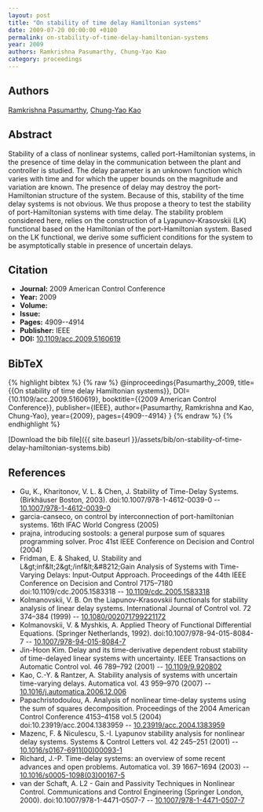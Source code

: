 ```yaml
---
layout: post
title: "On stability of time delay Hamiltonian systems"
date: 2009-07-20 00:00:00 +0100
permalink: on-stability-of-time-delay-hamiltonian-systems
year: 2009
authors: Ramkrishna Pasumarthy, Chung-Yao Kao
category: proceedings
---
```

 
## Authors
[Ramkrishna Pasumarthy](authors/ramkrishna-pasumarthy), [Chung-Yao Kao](authors/chung-yao-kao)
 
## Abstract
Stability of a class of nonlinear systems, called port-Hamiltonian systems, in the presence of time delay in the communication between the plant and controller is studied. The delay parameter is an unknown function which varies with time and for which the upper bounds on the magnitude and variation are known. The presence of delay may destroy the port-Hamiltonian structure of the system. Because of this, stability of the time delay systems is not obvious. We thus propose a theory to test the stability of port-Hamiltonian systems with time delay. The stability problem considered here, relies on the construction of a Lyapunov-Krasovskii (LK) functional based on the Hamiltonian of the port-Hamiltonian system. Based on the LK functional, we derive some sufficient conditions for the system to be asymptotically stable in presence of uncertain delays.
 
## Citation
- **Journal:** 2009 American Control Conference
- **Year:** 2009
- **Volume:** 
- **Issue:** 
- **Pages:** 4909--4914
- **Publisher:** IEEE
- **DOI:** [10.1109/acc.2009.5160619](https://doi.org/10.1109/acc.2009.5160619)
 
## BibTeX
{% highlight bibtex %}
{% raw %}
@inproceedings{Pasumarthy_2009,
  title={{On stability of time delay Hamiltonian systems}},
  DOI={10.1109/acc.2009.5160619},
  booktitle={{2009 American Control Conference}},
  publisher={IEEE},
  author={Pasumarthy, Ramkrishna and Kao, Chung-Yao},
  year={2009},
  pages={4909--4914}
}
{% endraw %}
{% endhighlight %}
 
[Download the bib file]({{ site.baseurl }}/assets/bib/on-stability-of-time-delay-hamiltonian-systems.bib)
 
## References
- Gu, K., Kharitonov, V. L. & Chen, J. Stability of Time-Delay Systems. (Birkhäuser Boston, 2003). doi:10.1007/978-1-4612-0039-0 -- [10.1007/978-1-4612-0039-0](https://doi.org/10.1007/978-1-4612-0039-0)
- garcia-canseco, on control by interconnection of port-hamiltonian systems. 16th IFAC World Congress (2005)
- prajna, introducing sostools: a general purpose sum of squares programming solver. Proc 41st IEEE Conference on Decision and Control (2004)
- Fridman, E. & Shaked, U. Stability and L&amp;gt;inf&amp;lt;2&amp;gt;/inf&amp;lt;&amp;#8212;Gain Analysis of Systems with Time-Varying Delays: Input-Output Approach. Proceedings of the 44th IEEE Conference on Decision and Control 7175–7180 doi:10.1109/cdc.2005.1583318 -- [10.1109/cdc.2005.1583318](https://doi.org/10.1109/cdc.2005.1583318)
- Kolmanovskii, V. B. On the Liapunov-Krasovskii functionals for stability analysis of linear delay systems. International Journal of Control vol. 72 374–384 (1999) -- [10.1080/002071799221172](https://doi.org/10.1080/002071799221172)
- Kolmanovskii, V. & Myshkis, A. Applied Theory of Functional Differential Equations. (Springer Netherlands, 1992). doi:10.1007/978-94-015-8084-7 -- [10.1007/978-94-015-8084-7](https://doi.org/10.1007/978-94-015-8084-7)
- Jin-Hoon Kim. Delay and its time-derivative dependent robust stability of time-delayed linear systems with uncertainty. IEEE Transactions on Automatic Control vol. 46 789–792 (2001) -- [10.1109/9.920802](https://doi.org/10.1109/9.920802)
- Kao, C.-Y. & Rantzer, A. Stability analysis of systems with uncertain time-varying delays. Automatica vol. 43 959–970 (2007) -- [10.1016/j.automatica.2006.12.006](https://doi.org/10.1016/j.automatica.2006.12.006)
- Papachristodoulou, A. Analysis of nonlinear time-delay systems using the sum of squares decomposition. Proceedings of the 2004 American Control Conference 4153–4158 vol.5 (2004) doi:10.23919/acc.2004.1383959 -- [10.23919/acc.2004.1383959](https://doi.org/10.23919/acc.2004.1383959)
- Mazenc, F. & Niculescu, S.-I. Lyapunov stability analysis for nonlinear delay systems. Systems &amp; Control Letters vol. 42 245–251 (2001) -- [10.1016/s0167-6911(00)00093-1](https://doi.org/10.1016/s0167-6911(00)00093-1)
- Richard, J.-P. Time-delay systems: an overview of some recent advances and open problems. Automatica vol. 39 1667–1694 (2003) -- [10.1016/s0005-1098(03)00167-5](https://doi.org/10.1016/s0005-1098(03)00167-5)
- van der Schaft, A. L2 - Gain and Passivity Techniques in Nonlinear Control. Communications and Control Engineering (Springer London, 2000). doi:10.1007/978-1-4471-0507-7 -- [10.1007/978-1-4471-0507-7](https://doi.org/10.1007/978-1-4471-0507-7)

